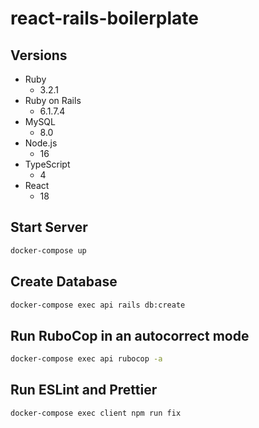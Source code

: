 # react-rails-boilerplate

## Versions

- Ruby
  - 3.2.1
- Ruby on Rails
  - 6.1.7.4
- MySQL
  - 8.0
- Node.js
  - 16
- TypeScript
  - 4
- React
  - 18

## Start Server

```sh
docker-compose up
```

## Create Database

```sh
docker-compose exec api rails db:create
```

## Run RuboCop in an autocorrect mode

```sh
docker-compose exec api rubocop -a
```

## Run ESLint and Prettier

```sh
docker-compose exec client npm run fix
```

